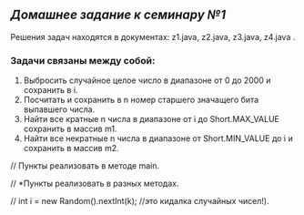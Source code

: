 ## ***Домашнее задание к семинару №1*** ## 
Решения задач находятся в документах: z1.java, z2.java, z3.java, z4.java .
### **Задачи связаны между собой:** ###
1. Выбросить случайное целое число в диапазоне от 0 до 2000 и сохранить в i.
2. Посчитать и сохранить в n номер старшего значащего бита выпавшего числа.
3. Найти все кратные n числа в диапазоне от i до Short.MAX_VALUE сохранить в массив m1.
4. Найти все некратные n числа в диапазоне от Short.MIN_VALUE до i и сохранить в массив m2.

// Пункты реализовать в методе main.

// *Пункты реализовать в разных методах.

// int i = new Random().nextInt(k); //это кидалка случайных чисел!).